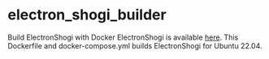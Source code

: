 # electron_shogi_builder
Build ElectronShogi with Docker
ElectronShogi is available [here](https://github.com/sunfish-shogi/electron-shogi). This Dockerfile and docker-compose.yml builds ElectronShogi for Ubuntu 22.04.
